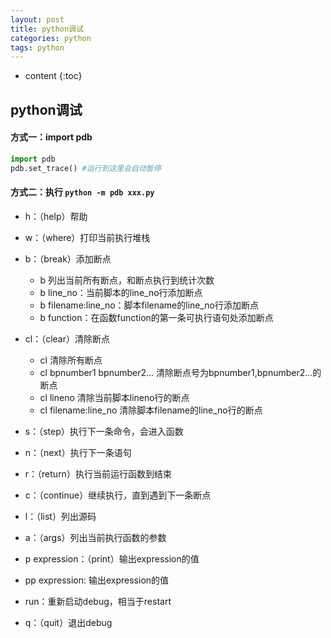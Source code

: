 ```yaml
---
layout: post
title: python调试
categories: python
tags: python
---
```


* content
{:toc}
## python调试

#### 方式一：import pdb

```python
import pdb
pdb.set_trace() #运行到这里会自动暂停
```

<!--more-->

#### 方式二：执行 `python -m pdb xxx.py`

* h：（help）帮助
* w：（where）打印当前执行堆栈
* b：（break）添加断点

  * b 列出当前所有断点，和断点执行到统计次数
  * b line_no：当前脚本的line_no行添加断点
  * b filename:line_no：脚本filename的line_no行添加断点
  * b function：在函数function的第一条可执行语句处添加断点
* cl：（clear）清除断点

  * cl 清除所有断点
  * cl bpnumber1 bpnumber2... 清除断点号为bpnumber1,bpnumber2...的断点
  * cl lineno 清除当前脚本lineno行的断点
  * cl filename:line_no 清除脚本filename的line_no行的断点
* s：（step）执行下一条命令，会进入函数
* n：（next）执行下一条语句
* r：（return）执行当前运行函数到结束
* c：（continue）继续执行，直到遇到下一条断点
* l：（list）列出源码
* a：（args）列出当前执行函数的参数
* p expression：（print）输出expression的值
* pp expression: 输出expression的值
* run：重新启动debug，相当于restart
* q：（quit）退出debug

